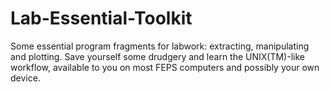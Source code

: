 # Lab-Essential-Toolkit
Some essential program fragments for labwork: extracting, manipulating and plotting. Save yourself some drudgery and learn the UNIX(TM)-like workflow, available to you on most FEPS computers and possibly your own device.
